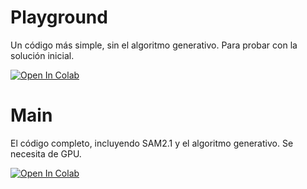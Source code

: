 # Playground
Un código más simple, sin el algoritmo generativo. Para probar con la solución inicial.

[![Open In Colab](https://colab.research.google.com/assets/colab-badge.svg)](https://colab.research.google.com/https://github.com/Tio-Panda/INF471-Feria/blob/main/code/playground.ipynb)

# Main
El código completo, incluyendo SAM2.1 y el algoritmo generativo. Se necesita de GPU.

[![Open In Colab](https://colab.research.google.com/assets/colab-badge.svg)](https://colab.research.google.com/https://github.com/Tio-Panda/INF471-Feria/blob/main/code/main.ipynb)
